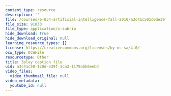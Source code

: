 ```yaml
---
content_type: resource
description: ''
file: /courses/6-034-artificial-intelligence-fall-2010/a3c41c501c0de39f1ca31179abb6eebd_Tl_p5pgBsyM.srt
file_size: 91833
file_type: application/x-subrip
hide_download: true
hide_download_original: null
learning_resource_types: []
license: https://creativecommons.org/licenses/by-nc-sa/4.0/
ocw_type: OCWFile
resourcetype: Other
title: 3play caption file
uid: a3c41c50-1c0d-e39f-1ca3-1179abb6eebd
video_files:
  video_thumbnail_file: null
video_metadata:
  youtube_id: null
---
```


